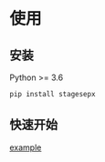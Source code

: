 # 使用

## 安装

Python >= 3.6

```bash
pip install stagesepx
```

## 快速开始

[example](https://github.com/williamfzc/stagesepx/tree/master/example)
